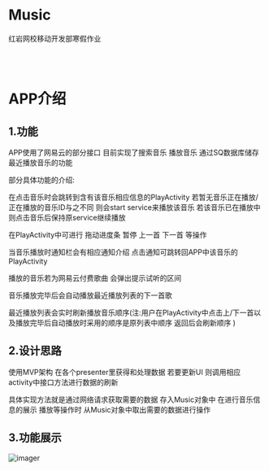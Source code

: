 # Music
红岩网校移动开发部寒假作业

<br><br>
# APP介绍

## 1.功能

  APP使用了网易云的部分接口 目前实现了搜索音乐 播放音乐 通过SQ数据库储存最近播放音乐的功能 
  
  部分具体功能的介绍:
  
  在点击音乐时会跳转到含有该音乐相应信息的PlayActivity 若暂无音乐正在播放/正在播放的音乐ID与之不同 则会start service来播放该音乐 若该音乐已在播放中 则点击音乐后保持原service继续播放
  
  在PlayActivity中可进行 拖动进度条 暂停 上一首 下一首 等操作 
  
  当音乐播放时通知栏会有相应通知介绍 点击通知可跳转回APP中该音乐的PlayActivity
  
  播放的音乐若为网易云付费歌曲 会弹出提示试听的区间
  
  音乐播放完毕后会自动播放最近播放列表的下一首歌
  
  最近播放列表会实时刷新播放音乐顺序(注:用户在PlayActivity中点击上/下一首以及播放完毕后自动播放时采用的顺序是原列表中顺序 返回后会刷新顺序 )
  
## 2.设计思路

  使用MVP架构 在各个presenter里获得和处理数据 若要更新UI 则调用相应activity中接口方法进行数据的刷新
  
  具体实现方法就是通过网络请求获取需要的数据 存入Music对象中 在进行音乐信息的展示 播放等操作时 从Music对象中取出需要的数据进行操作
## 3.功能展示
![imager](gif/1613728598398.gif)

  
